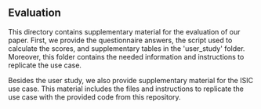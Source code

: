 ## Evaluation

This directory contains supplementary material for the evaluation of our paper. First, we provide the questionnaire answers, the script used to calculate the scores, and supplementary tables in the 'user_study' folder. Moreover, this folder contains the needed information and instructions to replicate the use case.

Besides the user study, we also provide supplementary material for the ISIC use case. This material includes the files and instructions to replicate the use case with the provided code from this repository.